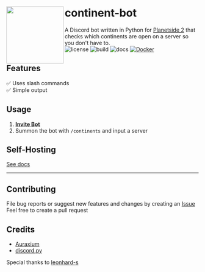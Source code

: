 # <img src="https://i.imgur.com/83v10CK.png" align="left" height="150"/>continent-bot
A Discord bot written in Python for [Planetside 2](https://www.planetside2.com/home) that checks which continents are open on a server so you don't have to.  
![license](https://img.shields.io/github/license/wupasscat/continent-bot?style=for-the-badge) ![build](https://img.shields.io/github/actions/workflow/status/wupasscat/continent-bot/main.yml?logo=github&style=for-the-badge) ![docs](https://img.shields.io/readthedocs/continent-bot?style=for-the-badge) [![Docker](https://img.shields.io/docker/pulls/wupasscat/continentbot?logo=docker&style=for-the-badge)](https://hub.docker.com/r/wupasscat/continentbot)
## Features
✅ Uses slash commands  
✅ Simple output
## Usage
1. **[Invite Bot](https://discord.com/oauth2/authorize?client_id=1080145429632663623&permissions=274877958208&scope=bot%20applications.commands)**  
2. Summon the bot with `/continents` and input a server
## Self-Hosting
[See docs](https://continent-bot.readthedocs.io/en/latest/)
***
## Contributing 
File bug reports or suggest new features and changes by creating an [Issue](https://github.com/wupasscat/continent-bot/issues/)  
Feel free to create a pull request

## Credits
- [Auraxium](https://github.com/leonhard-s/auraxium)
- [discord.py](https://github.com/Rapptz/discord.py)  

Special thanks to [leonhard-s](https://github.com/leonhard-s)
